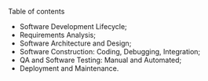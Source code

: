 Table of contents
- Software Development Lifecycle;
- Requirements Analysis;
- Software Architecture and Design;
- Software Construction: Coding, Debugging, Integration;
- QA and Software Testing: Manual and Automated;
- Deployment and Maintenance.